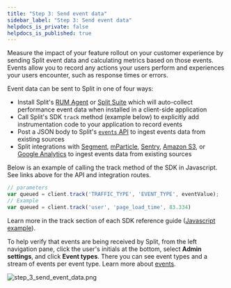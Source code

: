 ```yaml
---
title: "Step 3: Send event data"
sidebar_label: "Step 3: Send event data"
helpdocs_is_private: false
helpdocs_is_published: true
---
```


<p>
  <button hidden style={{borderRadius:'8px', border:'1px', fontFamily:'Courier New', fontWeight:'800', textAlign:'left'}}> help.split.io link: https://help.split.io/hc/en-us/articles/360025335031-Step-3-Send-event-data <br /> ✘ images still hosted on help.split.io </button>
</p>

Measure the impact of your feature rollout on your customer experience by sending Split event data and calculating metrics based on those events. Events allow you to record any actions your users perform and experiences your users encounter, such as response times or errors.

Event data can be sent to Split in one of four ways:

* Install Split's [RUM Agent](https://help.split.io/hc/en-us/sections/12619161404685-Client-side-Agents) or [Split Suite](https://help.split.io/hc/en-us/sections/22701959913229-Client-side-Suites) which will auto-collect performance event data when installed in a client-side application
* Call Split's SDK `track` method (example below) to explicitly add instrumentation code to your application to record events
* Post a JSON body to Split's [`events` API](https://docs.split.io/reference#events-overview) to ingest events data from existing sources
* Split integrations with [Segment](https://help.split.io/hc/en-us/articles/360020742532-Segment), [mParticle](https://help.split.io/hc/en-us/articles/360038306272-mParticle-), [Sentry](https://help.split.io/hc/en-us/articles/360029879431-Sentry), [Amazon S3](https://help.split.io/hc/en-us/articles/360053674072-Amazon-S3), or [Google Analytics](https://help.split.io/hc/en-us/articles/360040838752-Google-Analytics) to ingest events data from existing sources

Below is an example of calling the track method of the SDK in Javascript. See links above for the API and integration routes.

```javascript
// parameters
var queued = client.track('TRAFFIC_TYPE', 'EVENT_TYPE', eventValue);
// Example
var queued = client.track('user', 'page_load_time', 83.334)
```

Learn more in the track section of each SDK reference guide ([Javascript example](https://help.split.io/hc/en-us/articles/360020448791-JavaScript-SDK#track)).

To help verify that events are being received by Split, from the left navigation pane, click the user's initials at the bottom, select **Admin settings**, and click **Event types**. There you can see event types and a stream of events per event type. Learn more about [events](https://help.split.io/hc/en-us/articles/360020585772-Track-events).

<p>
  <img src="http://help.split.io/hc/article_attachments/30795551048589" alt="step_3_send_event_data.png" />
</p>
